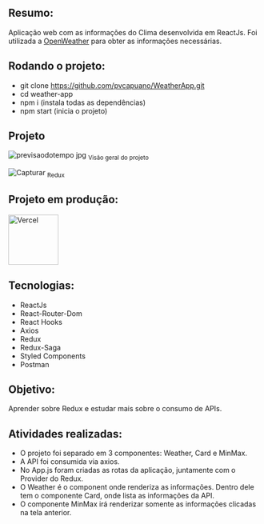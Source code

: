 ## Resumo: 

Aplicação web com as informações do Clima desenvolvida em ReactJs. Foi utilizada a <a href="https://openweathermap.org/api">OpenWeather</a> para obter as informações necessárias. 

## Rodando o projeto:

* git clone https://github.com/pvcapuano/WeatherApp.git
* cd weather-app
* npm i (instala todas as dependências)
* npm start (inicia o projeto)

## Projeto

![previsaodotempo jpg](https://user-images.githubusercontent.com/10540844/184405952-431124f1-280c-4aee-926b-8f85ef5c388c.PNG)
<sub>Visão geral do projeto</sub>

![Capturar](https://user-images.githubusercontent.com/10540844/184406264-02b4874e-309a-4300-b56a-c94ffacb5445.JPG)
<sub>Redux</sub>

## Projeto em produção:

<p>
 <a href="weather-app-pvcapuano.vercel.app" target="_blank"> 
  <img src="https://ml.globenewswire.com/Resource/Download/3a54c241-a668-4c94-9747-3d3da9da3bf2?size=2" alt="Vercel" width="100"/> 
 </a>
</p>

## Tecnologias:

* ReactJs
* React-Router-Dom
* React Hooks
* Axios
* Redux
* Redux-Saga
* Styled Components
* Postman

## Objetivo:

Aprender sobre Redux e estudar mais sobre o consumo de APIs.

## Atividades realizadas:

* O projeto foi separado em 3 componentes: Weather, Card e MinMax. 
* A API foi consumida via axios. 
* No App.js foram criadas as rotas da aplicação, juntamente com o Provider do Redux. 
* O Weather é o component onde renderiza as informações. Dentro dele tem o componente Card, onde lista as informações da API.
* O componente MinMax irá renderizar somente as informações clicadas na tela anterior.  

